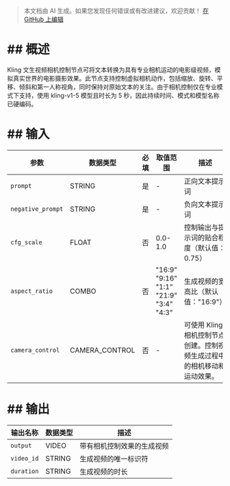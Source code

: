 > 本文档由 AI 生成。如果您发现任何错误或有改进建议，欢迎贡献！ [在 GitHub 上编辑](https://github.com/Comfy-Org/embedded-docs/blob/main/comfyui_embedded_docs/docs/KlingCameraControlT2VNode/zh.md)

# ## 概述

Kling 文生视频相机控制节点可将文本转换为具有专业相机运动的电影级视频，模拟真实世界的电影摄影效果。此节点支持控制虚拟相机动作，包括缩放、旋转、平移、倾斜和第一人称视角，同时保持对原始文本的关注。由于相机控制仅在专业模式下支持，使用 kling-v1-5 模型且时长为 5 秒，因此持续时间、模式和模型名称已硬编码。

# ## 输入

| 参数 | 数据类型 | 必填 | 取值范围 | 描述 |
|------|-----------|------|----------|-------------|
| `prompt` | STRING | 是 | - | 正向文本提示词 |
| `negative_prompt` | STRING | 是 | - | 负向文本提示词 |
| `cfg_scale` | FLOAT | 否 | 0.0-1.0 | 控制输出与提示词的贴合程度（默认值：0.75） |
| `aspect_ratio` | COMBO | 否 | "16:9"<br>"9:16"<br>"1:1"<br>"21:9"<br>"3:4"<br>"4:3" | 生成视频的宽高比（默认值："16:9"） |
| `camera_control` | CAMERA_CONTROL | 否 | - | 可使用 Kling 相机控制节点创建。控制视频生成过程中的相机移动和运动效果。 |

# ## 输出

| 输出名称 | 数据类型 | 描述 |
|----------|-----------|-------------|
| `output` | VIDEO | 带有相机控制效果的生成视频 |
| `video_id` | STRING | 生成视频的唯一标识符 |
| `duration` | STRING | 生成视频的时长 |
